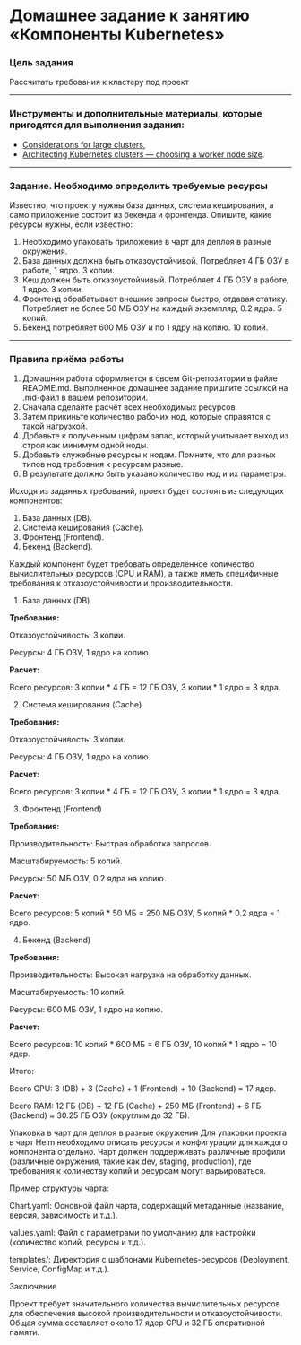 # Домашнее задание к занятию «Компоненты Kubernetes»

### Цель задания

Рассчитать требования к кластеру под проект

------

### Инструменты и дополнительные материалы, которые пригодятся для выполнения задания:

- [Considerations for large clusters](https://kubernetes.io/docs/setup/best-practices/cluster-large/),
- [Architecting Kubernetes clusters — choosing a worker node size](https://learnk8s.io/kubernetes-node-size).

------

### Задание. Необходимо определить требуемые ресурсы
Известно, что проекту нужны база данных, система кеширования, а само приложение состоит из бекенда и фронтенда. Опишите, какие ресурсы нужны, если известно:

1. Необходимо упаковать приложение в чарт для деплоя в разные окружения. 
2. База данных должна быть отказоустойчивой. Потребляет 4 ГБ ОЗУ в работе, 1 ядро. 3 копии. 
3. Кеш должен быть отказоустойчивый. Потребляет 4 ГБ ОЗУ в работе, 1 ядро. 3 копии. 
4. Фронтенд обрабатывает внешние запросы быстро, отдавая статику. Потребляет не более 50 МБ ОЗУ на каждый экземпляр, 0.2 ядра. 5 копий. 
5. Бекенд потребляет 600 МБ ОЗУ и по 1 ядру на копию. 10 копий.

----

### Правила приёма работы

1. Домашняя работа оформляется в своем Git-репозитории в файле README.md. Выполненное домашнее задание пришлите ссылкой на .md-файл в вашем репозитории.
2. Сначала сделайте расчёт всех необходимых ресурсов.
3. Затем прикиньте количество рабочих нод, которые справятся с такой нагрузкой.
4. Добавьте к полученным цифрам запас, который учитывает выход из строя как минимум одной ноды. 
5. Добавьте служебные ресурсы к нодам. Помните, что для разных типов нод требовния к ресурсам разные. 
6. В результате должно быть указано количество нод и их параметры.


Исходя из заданных требований, проект будет состоять из следующих компонентов:

1. База данных (DB).
2. Система кеширования (Cache).
3. Фронтенд (Frontend).
4. Бекенд (Backend).

Каждый компонент будет требовать определенное количество вычислительных ресурсов (CPU и RAM), а также иметь специфичные требования к отказоустойчивости и производительности.

1. База данных (DB)

**Требования:**

Отказоустойчивость: 3 копии.

Ресурсы: 4 ГБ ОЗУ, 1 ядро на копию.

**Расчет:**

Всего ресурсов: 3 копии * 4 ГБ = 12 ГБ ОЗУ, 3 копии * 1 ядро = 3 ядра.

2. Система кеширования (Cache)

**Требования:**

Отказоустойчивость: 3 копии.

Ресурсы: 4 ГБ ОЗУ, 1 ядро на копию.

**Расчет:**

Всего ресурсов: 3 копии * 4 ГБ = 12 ГБ ОЗУ, 3 копии * 1 ядро = 3 ядра.

3. Фронтенд (Frontend)

**Требования:**

Производительность: Быстрая обработка запросов.

Масштабируемость: 5 копий.

Ресурсы: 50 МБ ОЗУ, 0.2 ядра на копию.

**Расчет:**

Всего ресурсов: 5 копий * 50 МБ = 250 МБ ОЗУ, 5 копий * 0.2 ядра = 1 ядро.

4. Бекенд (Backend)

**Требования:**

Производительность: Высокая нагрузка на обработку данных.

Масштабируемость: 10 копий.

Ресурсы: 600 МБ ОЗУ, 1 ядро на копию.

**Расчет:**

Всего ресурсов: 10 копий * 600 МБ = 6 ГБ ОЗУ, 10 копий * 1 ядро = 10 ядер.

Итого:

Всего CPU: 3 (DB) + 3 (Cache) + 1 (Frontend) + 10 (Backend) = 17 ядер.

Всего RAM: 12 ГБ (DB) + 12 ГБ (Cache) + 250 МБ (Frontend) + 6 ГБ (Backend) ≈ 30.25 ГБ ОЗУ (округлим до 32 ГБ).

Упаковка в чарт для деплоя в разные окружения
Для упаковки проекта в чарт Helm необходимо описать ресурсы и конфигурации для каждого компонента отдельно. Чарт должен поддерживать различные профили (различные окружения, такие как dev, staging, production), где требования к количеству копий и ресурсам могут варьироваться.

Пример структуры чарта:

Chart.yaml: Основной файл чарта, содержащий метаданные (название, версия, зависимость и т.д.).

values.yaml: Файл с параметрами по умолчанию для настройки (количество копий, ресурсы и т.д.).

templates/: Директория с шаблонами Kubernetes-ресурсов (Deployment, Service, ConfigMap и т.д.).

Заключение

Проект требует значительного количества вычислительных ресурсов для обеспечения высокой производительности и отказоустойчивости. Общая сумма составляет около 17 ядер CPU и 32 ГБ оперативной памяти.
